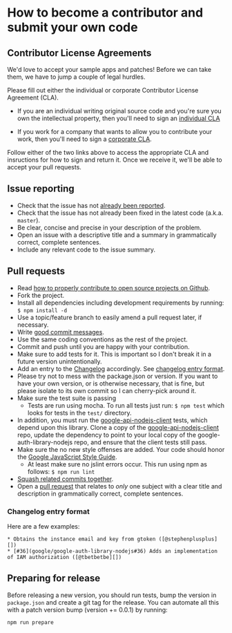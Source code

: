 # How to become a contributor and submit your own code

## Contributor License Agreements

We'd love to accept your sample apps and patches! Before we can take them, we
have to jump a couple of legal hurdles.

Please fill out either the individual or corporate Contributor License Agreement
(CLA).

 * If you are an individual writing original source code and you're sure you own
   the intellectual property, then you'll need to sign an [individual CLA][7]

 * If you work for a company that wants to allow you to contribute your work,
   then you'll need to sign a [corporate CLA][8].

Follow either of the two links above to access the appropriate CLA and
insructions for how to sign and return it. Once we receive it, we'll be able to
accept your pull requests.

## Issue reporting

* Check that the issue has not [already been reported][1].
* Check that the issue has not already been fixed in the latest code
  (a.k.a. `master`).
* Be clear, concise and precise in your description of the problem.
* Open an issue with a descriptive title and a summary in grammatically correct,
  complete sentences.
* Include any relevant code to the issue summary.


## Pull requests

* Read [how to properly contribute to open source projects on Github][2].
* Fork the project.
* Install all dependencies including development requirements by running: `$ npm install -d`
* Use a topic/feature branch to easily amend a pull request later, if necessary.
* Write [good commit messages][3].
* Use the same coding conventions as the rest of the project.
* Commit and push until you are happy with your contribution.
* Make sure to add tests for it. This is important so I don't break it
  in a future version unintentionally.
* Add an entry to the [Changelog](CHANGELOG.md) accordingly. See
  [changelog entry format](#changelog-entry-format).
* Please try not to mess with the package.json or version. If you want to
  have your own version, or is otherwise necessary, that is fine, but please
  isolate to its own commit so I can cherry-pick around it.
* Make sure the test suite is passing
  * Tests are run using mocha. To run all tests just run: `$ npm test`
    which looks for tests in the `test/` directory.
* In addition, you must run the [google-api-nodejs-client][9] tests,
which depend upon this library. Clone a copy of the
[google-api-nodejs-client][9] repo, update the dependency to point to
your local copy of the google-auth-library-nodejs repo, and ensure that the
client tests still pass.
* Make sure the no new style offenses are added. Your code should honor the
  [Google JavaScript Style Guide][6].
  * At least make sure no jslint errors occur.  This run using npm as follows: `$ npm run lint`
* [Squash related commits together][5].
* Open a [pull request][4] that relates to *only* one subject with a clear title
  and description in grammatically correct, complete sentences.


### Changelog entry format

Here are a few examples:

```
* Obtains the instance email and key from gtoken ([@stephenplusplus][])
* [#36](google/google-auth-library-nodejs#36) Adds an implementation of IAM authorization ([@tbetbetbe][])
```


## Preparing for release

Before releasing a new version, you should run tests,
bump the version in `package.json` and create a git tag for the release. You
can automate all this with a patch version bump (version += 0.0.1) by running:

``` sh
npm run prepare
```

[1]: https://github.com/google/google-auth-nodejs-library/issues
[2]: http://gun.io/blog/how-to-github-fork-branch-and-pull-request
[3]: http://tbaggery.com/2008/04/19/a-note-about-git-commit-messages.html
[4]: https://help.github.com/articles/using-pull-requests
[5]: http://gitready.com/advanced/2009/02/10/squashing-commits-with-rebase.html
[6]: https://google-styleguide.googlecode.com/svn/trunk/javascriptguide.xml
[7]: https://developers.google.com/open-source/cla/individual
[8]: https://developers.google.com/open-source/cla/corporate
[9]: https://github.com/google/google-api-nodejs-client
